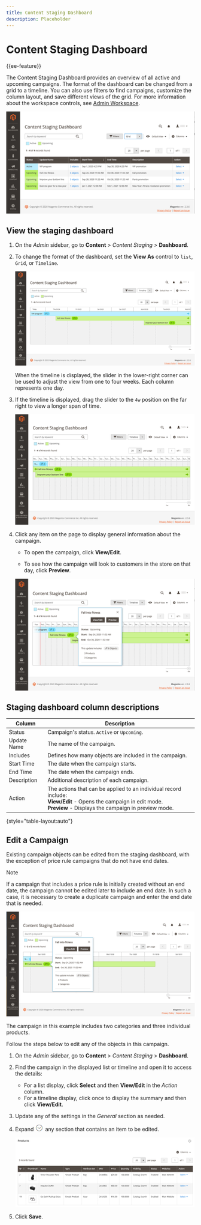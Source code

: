 ```yaml
---
title: Content Staging Dashboard
description: Placeholder
---
```

# Content Staging Dashboard

{{ee-feature}}

The Content Staging Dashboard provides an overview of all active and upcoming campaigns. The format of the dashboard can be changed from a grid to a timeline. You can also use filters to find campaigns, customize the column layout, and save different views of the grid. For more information about the workspace controls, see [Admin Workspace](https://docs.magento.com/user-guide/stores/admin-workspace.html).

![Staging dashboard in grid view](./assets/content-staging-grid-view.png)<!-- zoom -->

## View the staging dashboard

1. On the _Admin_ sidebar, go to  **Content** > _Content Staging_ > **Dashboard**.

1. To change the format of the dashboard, set the **View As** control to `list`, `Grid`, or `Timeline`.

   ![Timeline view](./assets/content-staging-dashboard-timeline.png)<!-- zoom -->

   When the timeline is displayed, the slider in the lower-right corner can be used to adjust the view from one to four weeks. Each column represents one day.

1. If the timeline is displayed, drag the slider to the `4w` position on the far right to view a longer span of time.

   ![Four-week view](./assets/content-staging-timeline-4-week-view.png)<!-- zoom -->

1. Click any item on the page to display general information about the campaign.

   - To open the campaign, click **View/Edit**.

   - To see how the campaign will look to customers in the store on that day, click **Preview**.

   ![Campaign information](./assets/content-staging-campaign-info.png)<!-- zoom -->

## Staging dashboard column descriptions

|Column|Description|
|--- |--- |
|Status|Campaign's status. `Active` or `Upcoming`.|
|Update Name|The name of the campaign.|
|Includes|Defines how many objects are included in the campaign.|
|Start Time|The date when the campaign starts.|
|End Time|The date when the campaign ends.|
|Description|Additional description of each campaign.|
|Action|The actions that can be applied to an individual record include:<br/>**View/Edit** - Opens the campaign in edit mode.<br/>**Preview** - Displays the campaign in preview mode.|

{style="table-layout:auto"}

## Edit a Campaign

Existing campaign objects can be edited from the staging dashboard, with the exception of price rule campaigns that do not have end dates.

>[!NOTE]
>
>If a campaign that includes a price rule is initially created without an end date, the campaign cannot be edited later to include an end date. In such a case, it is necessary to create a duplicate campaign and enter the end date that is needed.

![Campaign detail](./assets/content-staging-dashboard-view-edit.png)<!-- zoom -->

The campaign in this example includes two categories and three individual products.

Follow the steps below to edit any of the objects in this campaign.

1. On the _Admin_ sidebar, go to  **Content** > _Content Staging_ > **Dashboard**.

1. Find the campaign in the displayed list or timeline and open it to access the details:

   - For a list display, click **Select** and then **View/Edit** in the _Action_ column.
   - For a timeline display, click once to display the summary and then click **View/Edit**.

1. Update any of the settings in the _General_ section as needed.

1. Expand ![Expansion selector](../assets/icon-display-expand.png) any section that contains an item to be edited.

   ![Updating the assigned products for a campaign item](./assets/content-staging-campaign-edit-products.png)<!-- zoom -->

1. Click **Save**.
